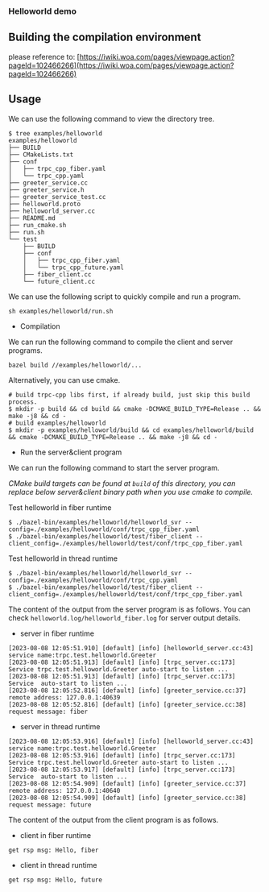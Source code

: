 ### Helloworld demo
## Building the compilation environment
   please reference to: [https://iwiki.woa.com/pages/viewpage.action?pageId=102466266](https://iwiki.woa.com/pages/viewpage.action?pageId=102466266)

## Usage

We can use the following command to view the directory tree.
```shell
$ tree examples/helloworld
examples/helloworld
├── BUILD
├── CMakeLists.txt
├── conf
│   ├── trpc_cpp_fiber.yaml
│   └── trpc_cpp.yaml
├── greeter_service.cc
├── greeter_service.h
├── greeter_service_test.cc
├── helloworld.proto
├── helloworld_server.cc
├── README.md
├── run_cmake.sh
├── run.sh
└── test
    ├── BUILD
    ├── conf
    │   ├── trpc_cpp_fiber.yaml
    │   └── trpc_cpp_future.yaml
    ├── fiber_client.cc
    └── future_client.cc
```

We can use the following script to quickly compile and run a program.
```shell
sh examples/helloworld/run.sh
```

* Compilation

We can run the following command to compile the client and server programs.

```shell
bazel build //examples/helloworld/...
```

Alternatively, you can use cmake.
```shell
# build trpc-cpp libs first, if already build, just skip this build process.
$ mkdir -p build && cd build && cmake -DCMAKE_BUILD_TYPE=Release .. && make -j8 && cd -
# build examples/helloworld
$ mkdir -p examples/helloworld/build && cd examples/helloworld/build && cmake -DCMAKE_BUILD_TYPE=Release .. && make -j8 && cd -
```

* Run the server&client program

We can run the following command to start the server program.

*CMake build targets can be found at `build` of this directory, you can replace below server&client binary path when you use cmake to compile.*

Test helloworld in fiber runtime
```shell
$ ./bazel-bin/examples/helloworld/helloworld_svr --config=./examples/helloworld/conf/trpc_cpp_fiber.yaml
$ ./bazel-bin/examples/helloworld/test/fiber_client --client_config=./examples/helloworld/test/conf/trpc_cpp_fiber.yaml
```

Test helloworld in thread runtime
```shell
$ ./bazel-bin/examples/helloworld/helloworld_svr --config=./examples/helloworld/conf/trpc_cpp.yaml
$ ./bazel-bin/examples/helloworld/test/fiber_client --client_config=./examples/helloworld/test/conf/trpc_cpp_fiber.yaml
```

The content of the output from the server program is as follows. You can check `helloworld.log/helloworld_fiber.log` for server output details.

- server in fiber runtime
```text
[2023-08-08 12:05:51.910] [default] [info] [helloworld_server.cc:43] service name:trpc.test.helloworld.Greeter
[2023-08-08 12:05:51.913] [default] [info] [trpc_server.cc:173] Service trpc.test.helloworld.Greeter auto-start to listen ...
[2023-08-08 12:05:51.913] [default] [info] [trpc_server.cc:173] Service  auto-start to listen ...
[2023-08-08 12:05:52.816] [default] [info] [greeter_service.cc:37] remote address: 127.0.0.1:40639
[2023-08-08 12:05:52.816] [default] [info] [greeter_service.cc:38] request message: fiber
```
- server in thread runtime
```text
[2023-08-08 12:05:53.916] [default] [info] [helloworld_server.cc:43] service name:trpc.test.helloworld.Greeter
[2023-08-08 12:05:53.916] [default] [info] [trpc_server.cc:173] Service trpc.test.helloworld.Greeter auto-start to listen ...
[2023-08-08 12:05:53.917] [default] [info] [trpc_server.cc:173] Service  auto-start to listen ...
[2023-08-08 12:05:54.909] [default] [info] [greeter_service.cc:37] remote address: 127.0.0.1:40640
[2023-08-08 12:05:54.909] [default] [info] [greeter_service.cc:38] request message: future
```

The content of the output from the client program is as follows.

- client in fiber runtime
```text
get rsp msg: Hello, fiber
```
- client in thread runtime
```text
get rsp msg: Hello, future
```
